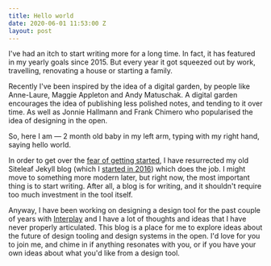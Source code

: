 ```yaml
---
title: Hello world
date: 2020-06-01 11:53:00 Z
layout: post
---
```


I've had an itch to start writing more for a long time. In fact, it has featured in my yearly goals since 2015. But every year it got squeezed out by work, travelling, renovating a house or starting a family. 

Recently I've been inspired by the idea of a digital garden, by people like Anne-Laure, Maggie Appleton and Andy Matuschak. A digital garden encourages the idea of publishing less polished notes, and tending to it over time. As well as Jonnie Hallmann and Frank Chimero who popularised the idea of designing in the open. 

So, here I am — 2 month old baby in my left arm,  typing with my right hand, saying hello world.

In order to get over the [fear of getting started](https://www.shuomi.me/blog/dont-wait-until-conditions-are-perfect-how-to-beat-fear), I have resurrected my old Siteleaf Jekyll blog (which I [started in 2016](https://github.com/peterjrr/peterjrr.github.io/commit/1456ca7491cd3b28109d0dfde2f9945e916c75db)) which does the job. I might move to something more modern later, but right now, the most important thing is to start writing. After all, a blog is for writing, and it shouldn't require too much investment in the tool itself.

Anyway, I have been working on designing a design tool for the past couple of years with [Interplay](http://interplayapp.com) and I have a lot of thoughts and ideas that I have never properly articulated. This blog is a place for me to explore ideas about the future of design tooling and design systems in the open. I'd love for you to join me, and chime in if anything resonates with you, or if you have your own ideas about what you'd like from a design tool.